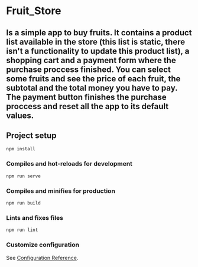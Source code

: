 # Fruit_Store
## Is a simple app to buy fruits. It contains a product list available in the store (this list is static, there isn't a functionality to update this product list), a shopping cart and a payment form where the purchase proccess finished. You can select some fruits and see the price of each fruit, the subtotal and the total money you have to pay. The payment button finishes the purchase proccess and reset all the app to its default values. 

## Project setup
```
npm install
```

### Compiles and hot-reloads for development
```
npm run serve
```

### Compiles and minifies for production
```
npm run build
```

### Lints and fixes files
```
npm run lint
```

### Customize configuration
See [Configuration Reference](https://cli.vuejs.org/config/).

